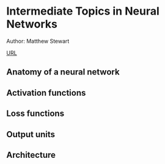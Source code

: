 # Intermediate Topics in Neural Networks

Author: Matthew Stewart

[URL](https://towardsdatascience.com/comprehensive-introduction-to-neural-network-architecture-c08c6d8e5d98)


## Anatomy of a neural network






## Activation functions






## Loss functions






## Output units






## Architecture









